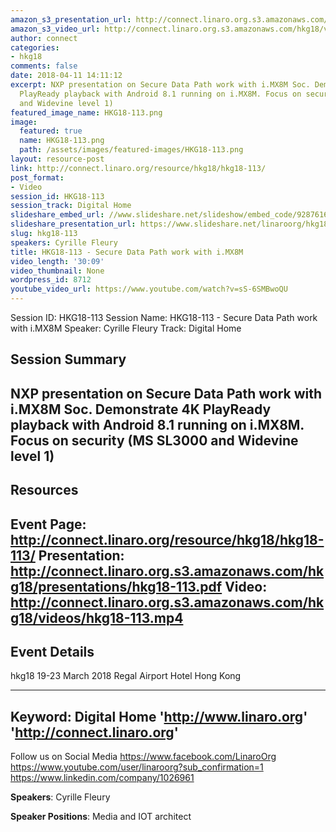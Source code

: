 ```yaml
---
amazon_s3_presentation_url: http://connect.linaro.org.s3.amazonaws.com/hkg18/presentations/hkg18-113.pdf
amazon_s3_video_url: http://connect.linaro.org.s3.amazonaws.com/hkg18/videos/hkg18-113.mp4
author: connect
categories:
- hkg18
comments: false
date: 2018-04-11 14:11:12
excerpt: NXP presentation on Secure Data Path work with i.MX8M Soc. Demonstrate 4K
  PlayReady playback with Android 8.1 running on i.MX8M. Focus on security (MS SL3000
  and Widevine level 1)
featured_image_name: HKG18-113.png
image:
  featured: true
  name: HKG18-113.png
  path: /assets/images/featured-images/HKG18-113.png
layout: resource-post
link: http://connect.linaro.org/resource/hkg18/hkg18-113/
post_format:
- Video
session_id: HKG18-113
session_track: Digital Home
slideshare_embed_url: //www.slideshare.net/slideshow/embed_code/92876165
slideshare_presentation_url: https://www.slideshare.net/linaroorg/hkg18113-secure-data-path-work-with-imx8m
slug: hkg18-113
speakers: Cyrille Fleury
title: HKG18-113 - Secure Data Path work with i.MX8M
video_length: '30:09'
video_thumbnail: None
wordpress_id: 8712
youtube_video_url: https://www.youtube.com/watch?v=sS-6SMBwoQU
---
```


Session ID: HKG18-113
Session Name: HKG18-113 - Secure Data Path work with i.MX8M
Speaker: Cyrille Fleury
Track: Digital Home


## Session Summary
NXP presentation on Secure Data Path work with i.MX8M Soc. Demonstrate 4K PlayReady playback with Android 8.1 running on i.MX8M. Focus on security (MS SL3000 and Widevine level 1)
---------------------------------------------------
## Resources
Event Page: http://connect.linaro.org/resource/hkg18/hkg18-113/
Presentation: http://connect.linaro.org.s3.amazonaws.com/hkg18/presentations/hkg18-113.pdf
Video: http://connect.linaro.org.s3.amazonaws.com/hkg18/videos/hkg18-113.mp4
 ---------------------------------------------------
## Event Details
hkg18
19-23 March 2018 
Regal Airport Hotel Hong Kong

---------------------------------------------------
Keyword: Digital Home
'http://www.linaro.org'
'http://connect.linaro.org'
---------------------------------------------------
Follow us on Social Media
https://www.facebook.com/LinaroOrg
https://www.youtube.com/user/linaroorg?sub_confirmation=1
https://www.linkedin.com/company/1026961

**Speakers**: Cyrille Fleury

**Speaker Positions**: Media and IOT architect